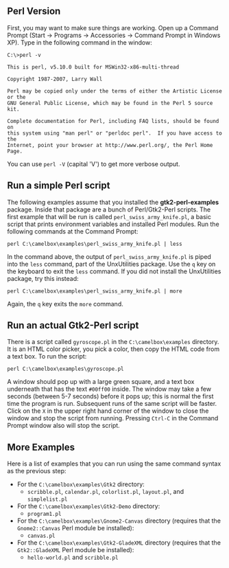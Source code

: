 ## Perl Version ##

First, you may want to make sure things are working.  Open up a Command Prompt (Start ->
Programs -> Accessories -> Command Prompt in Windows XP).  Type in the following command in the window:

```
C:\>perl -v

This is perl, v5.10.0 built for MSWin32-x86-multi-thread

Copyright 1987-2007, Larry Wall

Perl may be copied only under the terms of either the Artistic License or the
GNU General Public License, which may be found in the Perl 5 source kit.

Complete documentation for Perl, including FAQ lists, should be found on
this system using "man perl" or "perldoc perl".  If you have access to the
Internet, point your browser at http://www.perl.org/, the Perl Home Page.
```

You can use `perl -V` (capital 'V') to get more verbose output.

## Run a simple Perl script ##

The following examples assume that you installed the **gtk2-perl-examples** package.  Inside that package are a bunch of Perl/Gtk2-Perl scripts.  The first example that will be run is called `perl_swiss_army_knife.pl`, a basic script that prints environment variables and installed Perl modules.  Run the following commands at the Command Prompt:

```
perl C:\camelbox\examples\perl_swiss_army_knife.pl | less
```

In the command above, the output of `perl_swiss_army_knife.pl` is piped into the `less` command, part of the UnxUtilities package.  Use the `q` key on the keyboard to exit the `less` command.  If you did not install the UnxUtilities package, try this instead:

```
perl C:\camelbox\examples\perl_swiss_army_knife.pl | more
```

Again, the `q` key exits the `more` command.

## Run an actual Gtk2-Perl script ##

There is a script called `gyroscope.pl` in the `C:\camelbox\examples` directory.  It is an HTML color picker, you pick a color, then copy the HTML code from a text box.  To run the script:

```
perl C:\camelbox\examples\gyroscope.pl
```

A window should pop up with a large green square, and a text box underneath that has the text `#00ff00` inside.  The window may take a few seconds (between 5-7 seconds) before it pops up; this is normal the first time the program is run.  Subsequent runs of the same script will be faster.  Click on the `X` in the upper right hand corner of the window to close the window and stop the script from running.  Pressing `Ctrl-C` in the Command Prompt window also will stop the script.

## More Examples ##

Here is a list of examples that you can run using the same command syntax as the previous step:

  * For the `C:\camelbox\examples\Gtk2` directory:
    * `scribble.pl`, `calendar.pl`, `colorlist.pl`, `layout.pl`, and `simplelist.pl`
  * For the `C:\camelbox\examples\Gtk2-Demo` directory:
    * `program1.pl`
  * For the `C:\camelbox\examples\Gnome2-Canvas` directory (requires that the `Gnome2::Canvas` Perl module be installed):
    * `canvas.pl`
  * For the `C:\camelbox\examples\Gtk2-GladeXML` directory (requires that the `Gtk2::GladeXML` Perl module be installed):
    * `hello-world.pl` and `scribble.pl`

<a href='Hidden comment: 
vi: set filetype=googlecodewiki shiftwidth=2 tabstop=2 paste:
'></a>